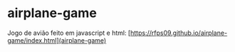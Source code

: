 # airplane-game

Jogo de avião feito em javascript e html: [https://rfps09.github.io/airplane-game/index.html](airplane-game)
